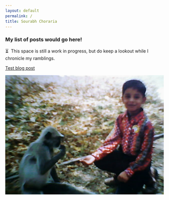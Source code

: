 ```yaml
---
layout: default
permalink: /
title: Sourabh Choraria
---
```


<h3>My list of posts would go here!</h3>

⏳&nbsp;&nbsp;This space is still a work in progress, but do keep a lookout while I chronicle my ramblings.

[Test blog post](/posts/blog-post/)

![Monkey Business](/assets/img/monkey-business.jpg)